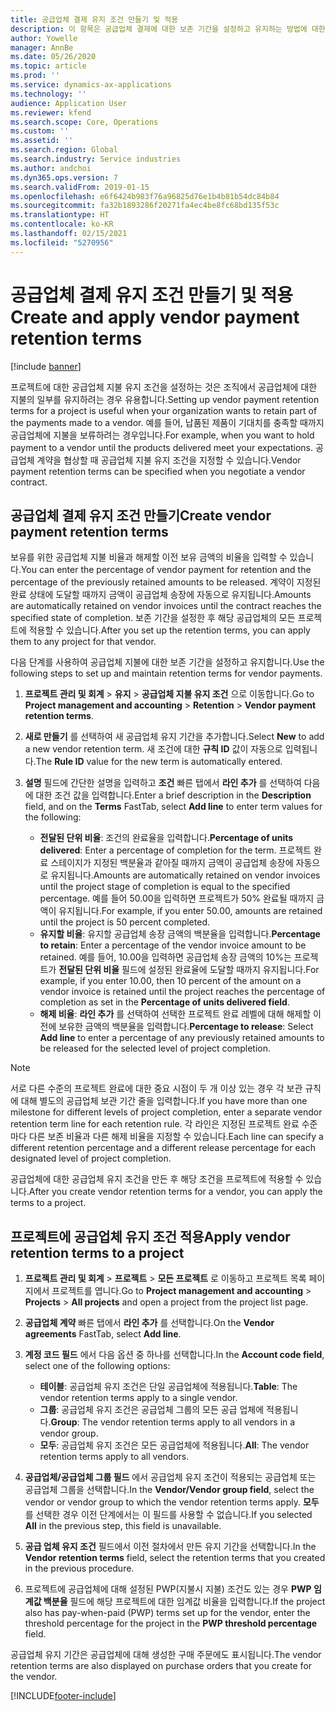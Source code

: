 ```yaml
---
title: 공급업체 결제 유지 조건 만들기 및 적용
description: 이 항목은 공급업체 결제에 대한 보존 기간을 설정하고 유지하는 방법에 대한 정보를 제공합니다.
author: Yowelle
manager: AnnBe
ms.date: 05/26/2020
ms.topic: article
ms.prod: ''
ms.service: dynamics-ax-applications
ms.technology: ''
audience: Application User
ms.reviewer: kfend
ms.search.scope: Core, Operations
ms.custom: ''
ms.assetid: ''
ms.search.region: Global
ms.search.industry: Service industries
ms.author: andchoi
ms.dyn365.ops.version: 7
ms.search.validFrom: 2019-01-15
ms.openlocfilehash: e6f6424b983f76a96825d76e1b4b81b54dc84b84
ms.sourcegitcommit: fa32b1893286f20271fa4ec4be8fc68bd135f53c
ms.translationtype: HT
ms.contentlocale: ko-KR
ms.lasthandoff: 02/15/2021
ms.locfileid: "5270956"
---
```

# <a name="create-and-apply-vendor-payment-retention-terms"></a><span data-ttu-id="85cc2-103">공급업체 결제 유지 조건 만들기 및 적용</span><span class="sxs-lookup"><span data-stu-id="85cc2-103">Create and apply vendor payment retention terms</span></span>

[!include [banner](../includes/banner.md)] 

<span data-ttu-id="85cc2-104">프로젝트에 대한 공급업체 지불 유지 조건을 설정하는 것은 조직에서 공급업체에 대한 지불의 일부를 유지하려는 경우 유용합니다.</span><span class="sxs-lookup"><span data-stu-id="85cc2-104">Setting up vendor payment retention terms for a project is useful when your organization wants to retain part of the payments made to a vendor.</span></span> <span data-ttu-id="85cc2-105">예를 들어, 납품된 제품이 기대치를 충족할 때까지 공급업체에 지불을 보류하려는 경우입니다.</span><span class="sxs-lookup"><span data-stu-id="85cc2-105">For example, when you want to hold payment to a vendor until the products delivered meet your expectations.</span></span> <span data-ttu-id="85cc2-106">공급업체 계약을 협상할 때 공급업체 지불 유지 조건을 지정할 수 있습니다.</span><span class="sxs-lookup"><span data-stu-id="85cc2-106">Vendor payment retention terms can be specified when you negotiate a vendor contract.</span></span>

## <a name="create-vendor-payment-retention-terms"></a><span data-ttu-id="85cc2-107">공급업체 결제 유지 조건 만들기</span><span class="sxs-lookup"><span data-stu-id="85cc2-107">Create vendor payment retention terms</span></span>

<span data-ttu-id="85cc2-108">보유를 위한 공급업체 지불 비율과 해제할 이전 보유 금액의 비율을 입력할 수 있습니다.</span><span class="sxs-lookup"><span data-stu-id="85cc2-108">You can enter the percentage of vendor payment for retention and the percentage of the previously retained amounts to be released.</span></span> <span data-ttu-id="85cc2-109">계약이 지정된 완료 상태에 도달할 때까지 금액이 공급업체 송장에 자동으로 유지됩니다.</span><span class="sxs-lookup"><span data-stu-id="85cc2-109">Amounts are automatically retained on vendor invoices until the contract reaches the specified state of completion.</span></span> <span data-ttu-id="85cc2-110">보존 기간을 설정한 후 해당 공급업체의 모든 프로젝트에 적용할 수 있습니다.</span><span class="sxs-lookup"><span data-stu-id="85cc2-110">After you set up the retention terms, you can apply them to any project for that vendor.</span></span>

<span data-ttu-id="85cc2-111">다음 단계를 사용하여 공급업체 지불에 대한 보존 기간을 설정하고 유지합니다.</span><span class="sxs-lookup"><span data-stu-id="85cc2-111">Use the following steps to set up and maintain retention terms for vendor payments.</span></span> 

1. <span data-ttu-id="85cc2-112">**프로젝트 관리 및 회계** > **유지** > **공급업체 지불 유지 조건** 으로 이동합니다.</span><span class="sxs-lookup"><span data-stu-id="85cc2-112">Go to **Project management and accounting** > **Retention** > **Vendor payment retention terms**.</span></span>
2. <span data-ttu-id="85cc2-113">**새로 만들기** 를 선택하여 새 공급업체 유지 기간을 추가합니다.</span><span class="sxs-lookup"><span data-stu-id="85cc2-113">Select **New** to add a new vendor retention term.</span></span> <span data-ttu-id="85cc2-114">새 조건에 대한 **규칙 ID** 값이 자동으로 입력됩니다.</span><span class="sxs-lookup"><span data-stu-id="85cc2-114">The **Rule ID** value for the new term is automatically entered.</span></span> 
3. <span data-ttu-id="85cc2-115">**설명** 필드에 간단한 설명을 입력하고 **조건** 빠른 탭에서 **라인 추가** 를 선택하여 다음에 대한 조건 값을 입력합니다.</span><span class="sxs-lookup"><span data-stu-id="85cc2-115">Enter a brief description in the **Description** field, and on the **Terms** FastTab, select **Add line** to enter term values for the following:</span></span>

   - <span data-ttu-id="85cc2-116">**전달된 단위 비율**: 조건의 완료율을 입력합니다.</span><span class="sxs-lookup"><span data-stu-id="85cc2-116">**Percentage of units delivered**: Enter a percentage of completion for the term.</span></span> <span data-ttu-id="85cc2-117">프로젝트 완료 스테이지가 지정된 백분율과 같아질 때까지 금액이 공급업체 송장에 자동으로 유지됩니다.</span><span class="sxs-lookup"><span data-stu-id="85cc2-117">Amounts are automatically retained on vendor invoices until the project stage of completion is equal to the specified percentage.</span></span> <span data-ttu-id="85cc2-118">예를 들어 50.00을 입력하면 프로젝트가 50% 완료될 때까지 금액이 유지됩니다.</span><span class="sxs-lookup"><span data-stu-id="85cc2-118">For example, if you enter 50.00, amounts are retained until the project is 50 percent completed.</span></span>
   - <span data-ttu-id="85cc2-119">**유지할 비율**: 유지할 공급업체 송장 금액의 백분율을 입력합니다.</span><span class="sxs-lookup"><span data-stu-id="85cc2-119">**Percentage to retain**: Enter a percentage of the vendor invoice amount to be retained.</span></span> <span data-ttu-id="85cc2-120">예를 들어, 10.00을 입력하면 공급업체 송장 금액의 10%는 프로젝트가 **전달된 단위 비율** 필드에 설정된 완료율에 도달할 때까지 유지됩니다.</span><span class="sxs-lookup"><span data-stu-id="85cc2-120">For example, if you enter 10.00, then 10 percent of the amount on a vendor invoice is retained until the project reaches the percentage of completion as set in the **Percentage of units delivered field**.</span></span>
   - <span data-ttu-id="85cc2-121">**해제 비율**: **라인 추가** 를 선택하여 선택한 프로젝트 완료 레벨에 대해 해제할 이전에 보유한 금액의 백분율을 입력합니다.</span><span class="sxs-lookup"><span data-stu-id="85cc2-121">**Percentage to release**: Select **Add line** to enter a percentage of any previously retained amounts to be released for the selected level of project completion.</span></span>

> [!NOTE]
> <span data-ttu-id="85cc2-122">서로 다른 수준의 프로젝트 완료에 대한 중요 시점이 두 개 이상 있는 경우 각 보관 규칙에 대해 별도의 공급업체 보관 기간 줄을 입력합니다.</span><span class="sxs-lookup"><span data-stu-id="85cc2-122">If you have more than one milestone for different levels of project completion, enter a separate vendor retention term line for each retention rule.</span></span> <span data-ttu-id="85cc2-123">각 라인은 지정된 프로젝트 완료 수준마다 다른 보존 비율과 다른 해제 비율을 지정할 수 있습니다.</span><span class="sxs-lookup"><span data-stu-id="85cc2-123">Each line can specify a different retention percentage and a different release percentage for each designated level of project completion.</span></span>

<span data-ttu-id="85cc2-124">공급업체에 대한 공급업체 유지 조건을 만든 후 해당 조건을 프로젝트에 적용할 수 있습니다.</span><span class="sxs-lookup"><span data-stu-id="85cc2-124">After you create vendor retention terms for a vendor, you can apply the terms to a project.</span></span>

## <a name="apply-vendor-retention-terms-to-a-project"></a><span data-ttu-id="85cc2-125">프로젝트에 공급업체 유지 조건 적용</span><span class="sxs-lookup"><span data-stu-id="85cc2-125">Apply vendor retention terms to a project</span></span>

1. <span data-ttu-id="85cc2-126">**프로젝트 관리 및 회계** > **프로젝트** > **모든 프로젝트** 로 이동하고 프로젝트 목록 페이지에서 프로젝트를 엽니다.</span><span class="sxs-lookup"><span data-stu-id="85cc2-126">Go to **Project management and accounting** > **Projects** > **All projects** and open a project from the project list page.</span></span>
2. <span data-ttu-id="85cc2-127">**공급업체 계약** 빠른 탭에서 **라인 추가** 를 선택합니다.</span><span class="sxs-lookup"><span data-stu-id="85cc2-127">On the **Vendor agreements** FastTab, select **Add line**.</span></span>
3. <span data-ttu-id="85cc2-128">**계정 코드 필드** 에서 다음 옵션 중 하나를 선택합니다.</span><span class="sxs-lookup"><span data-stu-id="85cc2-128">In the **Account code field**, select one of the following options:</span></span> 

   - <span data-ttu-id="85cc2-129">**테이블**: 공급업체 유지 조건은 단일 공급업체에 적용됩니다.</span><span class="sxs-lookup"><span data-stu-id="85cc2-129">**Table**: The vendor retention terms apply to a single vendor.</span></span>
   - <span data-ttu-id="85cc2-130">**그룹**: 공급업체 유지 조건은 공급업체 그룹의 모든 공급 업체에 적용됩니다.</span><span class="sxs-lookup"><span data-stu-id="85cc2-130">**Group**: The vendor retention terms apply to all vendors in a vendor group.</span></span>
   - <span data-ttu-id="85cc2-131">**모두**: 공급업체 유지 조건은 모든 공급업체에 적용됩니다.</span><span class="sxs-lookup"><span data-stu-id="85cc2-131">**All**: The vendor retention terms apply to all vendors.</span></span>

4. <span data-ttu-id="85cc2-132">**공급업체/공급업체 그룹 필드** 에서 공급업체 유지 조건이 적용되는 공급업체 또는 공급업체 그룹을 선택합니다.</span><span class="sxs-lookup"><span data-stu-id="85cc2-132">In the **Vendor/Vendor group field**, select the vendor or vendor group to which the vendor retention terms apply.</span></span> <span data-ttu-id="85cc2-133">**모두** 를 선택한 경우 이전 단계에서는 이 필드를 사용할 수 없습니다.</span><span class="sxs-lookup"><span data-stu-id="85cc2-133">If you selected **All** in the previous step, this field is unavailable.</span></span>
5. <span data-ttu-id="85cc2-134">**공급 업체 유지 조건** 필드에서 이전 절차에서 만든 유지 기간을 선택합니다.</span><span class="sxs-lookup"><span data-stu-id="85cc2-134">In the **Vendor retention terms** field, select the retention terms that you created in the previous procedure.</span></span>
6. <span data-ttu-id="85cc2-135">프로젝트에 공급업체에 대해 설정된 PWP(지불시 지불) 조건도 있는 경우 **PWP 임계값 백분율** 필드에 해당 프로젝트에 대한 임계값 비율을 입력합니다.</span><span class="sxs-lookup"><span data-stu-id="85cc2-135">If the project also has pay-when-paid (PWP) terms set up for the vendor, enter the threshold percentage for the project in the **PWP threshold percentage** field.</span></span>

<span data-ttu-id="85cc2-136">공급업체 유지 기간은 공급업체에 대해 생성한 구매 주문에도 표시됩니다.</span><span class="sxs-lookup"><span data-stu-id="85cc2-136">The vendor retention terms are also displayed on purchase orders that you create for the vendor.</span></span>


[!INCLUDE[footer-include](../includes/footer-banner.md)]